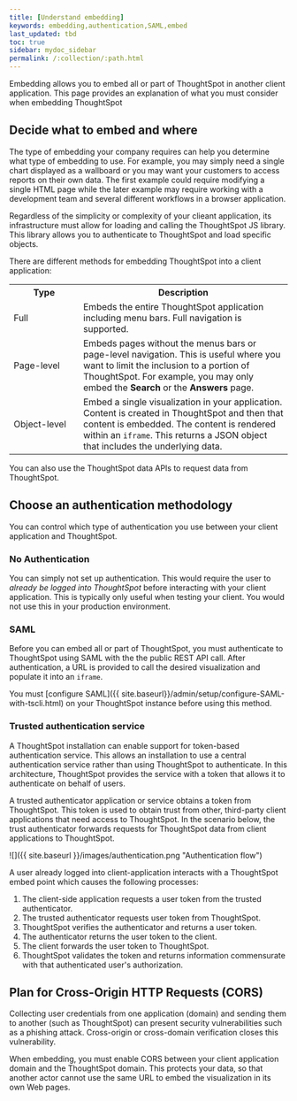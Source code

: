 ```yaml
---
title: [Understand embedding]
keywords: embedding,authentication,SAML,embed
last_updated: tbd
toc: true
sidebar: mydoc_sidebar
permalink: /:collection/:path.html
---
```

Embedding allows you to embed all or part of ThoughtSpot in another client
application. This page provides an explanation of what you must
consider when embedding ThoughtSpot

## Decide what to embed and where

The type of embedding your company requires can help you determine what type of
embedding to use. For example, you may simply need a single chart displayed as a
wallboard or you may want your customers to access reports on their own data.
The first example could require modifying a single HTML page while the later
example may require working with a development team and several different
workflows in a browser application.

Regardless of the simplicity or complexity of your clieant application, its
infrastructure must allow for loading and calling the ThoughtSpot JS library.
This library allows you to authenticate to ThoughtSpot and load specific
objects.

There are different methods for embedding ThoughtSpot into a client application:

<table>
<colgroup>
   <col style="width:25%">
   <col style="width:75%">
</colgroup>
  <tr>
    <th>Type</th>
    <th>Description</th>
  </tr>
  <tr>
    <td>Full</td>
    <td>Embeds the entire ThoughtSpot application including menu bars. Full navigation is supported.</td>
  </tr>
  <tr>
    <td>Page-level</td>
    <td>Embeds pages without the menus bars or page-level navigation. This is useful where you want to limit the inclusion to a portion of ThoughtSpot. For example, you may only embed the <strong>Search</strong> or the <strong>Answers</strong> page.</td>
  </tr>
  <tr>
    <td>Object-level</td>
    <td>Embed a single visualization in your application. Content is created in ThoughtSpot and then that content is embedded. The content is rendered within an <code>iframe</code>. This returns a JSON object that includes the underlying data.</td>
  </tr>
</table>

You can also use the ThoughtSpot data APIs to request data from ThoughtSpot.

## Choose an authentication methodology

You can control which type of authentication you use between your client
application and ThoughtSpot.

### No Authentication

You can simply not set up authentication. This would require the user to
_already be logged into ThoughtSpot_ before interacting with your client
application. This is typically only useful when testing your client. You would
not use this in your production environment.

### SAML

Before you can embed all or part of ThoughtSpot, you must authenticate to
ThoughtSpot using SAML with the the public REST API call. After authentication,
a URL is provided to call the desired visualization and populate it into an
`iframe`.

You must [configure SAML]({{
site.baseurl}}/admin/setup/configure-SAML-with-tscli.html) on your ThoughtSpot
instance before using this method.

### Trusted authentication service

A ThoughtSpot installation can enable support for token-based authentication
service. This allows an installation to use a central authentication service
rather than using ThoughtSpot to authenticate. In this architecture, ThoughtSpot
provides the service with a token that allows it to authenticate on behalf of
users.

A trusted authenticator application or service obtains a token from ThoughtSpot.
This token is used to obtain trust from other, third-party client applications
that need access to ThoughtSpot. In the scenario below, the trust authenticator
forwards requests for ThoughtSpot data from client applications to ThoughtSpot.

![]({{ site.baseurl }}/images/authentication.png "Authentication flow")


A user already logged into client-application interacts with a ThoughtSpot embed
point which causes the following processes:

1. The client-side application requests a user token from the trusted authenticator.
2. The trusted authenticator requests user token from ThoughtSpot.
3. ThoughtSpot verifies the authenticator and returns a user token.
4. The authenticator returns the user token to the client.
5. The client forwards the user token to ThoughtSpot.
6. ThoughtSpot validates the token and returns information commensurate with that authenticated user's authorization.


## Plan for Cross-Origin HTTP Requests (CORS)

Collecting user credentials from one application (domain) and sending them to
another (such as ThoughtSpot) can present security vulnerabilities such as a
phishing attack. Cross-origin or cross-domain verification closes this vulnerability.

When embedding, you must enable CORS between your client application domain and
the ThoughtSpot domain. This protects your data, so that another actor cannot
use the same URL to embed the visualization in its own Web pages.
